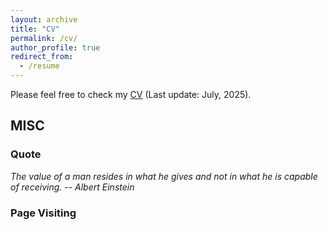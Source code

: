 ```yaml
---
layout: archive
title: "CV"
permalink: /cv/
author_profile: true
redirect_from:
  - /resume
---
```


Please feel free to check my [CV](/files/Yusen_Zhang_s_CV_July_2025.pdf) (Last update: July, 2025).

## MISC

### Quote
_The value of a man resides in what he gives and not in what he is capable of receiving.    -- Albert Einstein_  

### Page Visiting

<script type="text/javascript" id="clustrmaps" src="//clustrmaps.com/map_v2.js?d=SBSSebRlIqacoeGBvJj1j7m-VcoLXRl5V5oqszSHfxM"></script>
